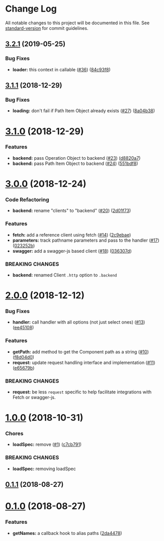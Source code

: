 # Change Log

All notable changes to this project will be documented in this file. See [standard-version](https://github.com/conventional-changelog/standard-version) for commit guidelines.

## [3.2.1](https://github.com/silasbw/swagger-fluent/compare/3.2.0...3.2.1) (2019-05-25)


### Bug Fixes

* **loader:** this context in callable ([#36](https://github.com/silasbw/swagger-fluent/issues/36)) ([84c93f8](https://github.com/silasbw/swagger-fluent/commit/84c93f8))



<a name="3.1.1"></a>
## [3.1.1](https://github.com/silasbw/swagger-fluent/compare/3.1.0...3.1.1) (2018-12-29)


### Bug Fixes

* **loading:** don't fail if Path Item Object already exists ([#27](https://github.com/silasbw/swagger-fluent/issues/27)) ([8a04b38](https://github.com/silasbw/swagger-fluent/commit/8a04b38))



<a name="3.1.0"></a>
# [3.1.0](https://github.com/silasbw/fluent-openapi/compare/3.0.0...3.1.0) (2018-12-29)


### Features

* **backend:** pass Operation Object to backend ([#23](https://github.com/silasbw/fluent-openapi/issues/23)) ([d8820a7](https://github.com/silasbw/fluent-openapi/commit/d8820a7))
* **backend:** pass Path Item Object to backend ([#24](https://github.com/silasbw/fluent-openapi/issues/24)) ([551bdf8](https://github.com/silasbw/fluent-openapi/commit/551bdf8))



<a name="3.0.0"></a>
# [3.0.0](https://github.com/silasbw/fluent-openapi/compare/2.0.0...3.0.0) (2018-12-24)


### Code Refactoring

* **backend:** rename "clients" to "backend" ([#20](https://github.com/silasbw/fluent-openapi/issues/20)) ([2d01f73](https://github.com/silasbw/fluent-openapi/commit/2d01f73))


### Features

* **fetch:** add a reference client using fetch ([#14](https://github.com/silasbw/fluent-openapi/issues/14)) ([2c9ebae](https://github.com/silasbw/fluent-openapi/commit/2c9ebae))
* **parameters:** track pathname parameters and pass to the handler ([#17](https://github.com/silasbw/fluent-openapi/issues/17)) ([023252b](https://github.com/silasbw/fluent-openapi/commit/023252b))
* **swagger:** add a swagger-js based client ([#18](https://github.com/silasbw/fluent-openapi/issues/18)) ([036307d](https://github.com/silasbw/fluent-openapi/commit/036307d))


### BREAKING CHANGES

* **backend:** renamed Client `.http` option to `.backend`



<a name="2.0.0"></a>
# [2.0.0](https://github.com/silasbw/fluent-openapi/compare/1.0.0...2.0.0) (2018-12-12)


### Bug Fixes

* **handler:** call handler with all options (not just select ones) ([#13](https://github.com/silasbw/fluent-openapi/issues/13)) ([ee45108](https://github.com/silasbw/fluent-openapi/commit/ee45108))


### Features

* **getPath:** add method to get the Component path as a string ([#10](https://github.com/silasbw/fluent-openapi/issues/10)) ([f8d04d0](https://github.com/silasbw/fluent-openapi/commit/f8d04d0))
* **request:** update request handling interface and implementation ([#11](https://github.com/silasbw/fluent-openapi/issues/11)) ([e65679b](https://github.com/silasbw/fluent-openapi/commit/e65679b))


### BREAKING CHANGES

* **request:** be less `request` specific to help facilitate integrations
with Fetch or swagger-js.



<a name="1.0.0"></a>
# [1.0.0](https://github.com/silasbw/fluent-openapi/compare/0.1.1...1.0.0) (2018-10-31)


### Chores

* **loadSpec:** remove ([#1](https://github.com/silasbw/fluent-openapi/issues/1)) ([c7cb791](https://github.com/silasbw/fluent-openapi/commit/c7cb791))


### BREAKING CHANGES

* **loadSpec:** removing loadSpec



<a name="0.1.1"></a>
## [0.1.1](https://github.com/silasbw/fluent-openapi/compare/0.1.0...0.1.1) (2018-08-27)



<a name="0.1.0"></a>
# [0.1.0](https://github.com/silasbw/fluent-openapi/compare/0.0.1...0.1.0) (2018-08-27)


### Features

* **getNames:** a callback hook to alias paths ([2da4478](https://github.com/silasbw/fluent-openapi/commit/2da4478))

